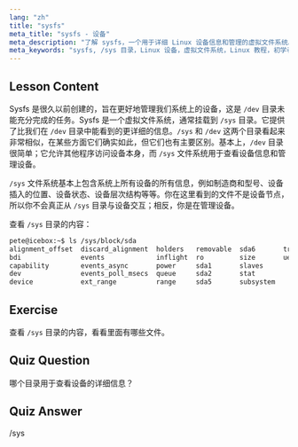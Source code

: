 ```yaml
---
lang: "zh"
title: "sysfs"
meta_title: "sysfs - 设备"
meta_description: "了解 sysfs，一个用于详细 Linux 设备信息和管理的虚拟文件系统。理解 /sys 与 /dev 的区别。开始你的 Linux 之旅！"
meta_keywords: "sysfs, /sys 目录，Linux 设备，虚拟文件系统，Linux 教程，初学者指南"
---
```


## Lesson Content

Sysfs 是很久以前创建的，旨在更好地管理我们系统上的设备，这是 `/dev` 目录未能充分完成的任务。Sysfs 是一个虚拟文件系统，通常挂载到 `/sys` 目录。它提供了比我们在 `/dev` 目录中能看到的更详细的信息。`/sys` 和 `/dev` 这两个目录看起来非常相似，在某些方面它们确实如此，但它们也有主要区别。基本上，`/dev` 目录很简单；它允许其他程序访问设备本身，而 `/sys` 文件系统用于查看设备信息和管理设备。

`/sys` 文件系统基本上包含系统上所有设备的所有信息，例如制造商和型号、设备插入的位置、设备状态、设备层次结构等等。你在这里看到的文件不是设备节点，所以你不会真正从 `/sys` 目录与设备交互；相反，你是在管理设备。

查看 `/sys` 目录的内容：

```bash
pete@icebox:~$ ls /sys/block/sda
alignment_offset  discard_alignment  holders   removable  sda6       trace
bdi               events             inflight  ro         size       uevent
capability        events_async       power     sda1       slaves
dev               events_poll_msecs  queue     sda2       stat
device            ext_range          range     sda5       subsystem
```

## Exercise

查看 `/sys` 目录的内容，看看里面有哪些文件。

## Quiz Question

哪个目录用于查看设备的详细信息？

## Quiz Answer

/sys
